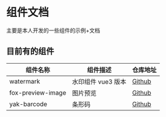 # 组件文档

主要是本人开发的一些组件的示例+文档

## 目前有的组件

| 组件名称          | 组件描述           | 仓库地址                                                |
| ----------------- | ------------------ | ------------------------------------------------------- |
| watermark         | 水印组件 vue3 版本 | [Github](https://github.com/GuoJikun/watermark.git)     |
| fox-preview-image | 图片预览           | [Github](https://github.com/GuoJikun/preview-image.git) |
| yak-barcode       | 条形码             | [Github](https://github.com/GuoJikun/yak-barcode.git)   |
